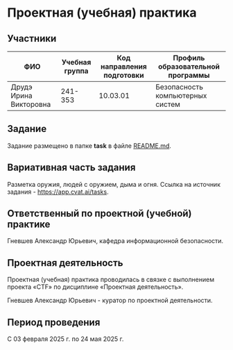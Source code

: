 # Проектная (учебная) практика

## Участники

| ФИО | Учебная группа | Код направления подготовки | Профиль образовательной программы |
|-|-|-|-|
| Друдэ Ирина Викторовна | 241-353 | 10.03.01 | Безопасность компьютерных систем |

## Задание

Задание размещено в папке **task** в файле [README.md](task/README.md).

## Вариативная часть задания

Разметка оружия, людей с оружием, дыма и огня. Ссылка на источник задания - https://app.cvat.ai/tasks.

## Ответственный по проектной (учебной) практике

Гневшев Александр Юрьевич, кафедра информационной безопасности.

## Проектная деятельность

Проектная (учебная) практика проводилась в связке с выполнением проекта «CTF» по дисциплине «Проектная деятельность».

Гневшев Александр Юрьевич - куратор по проектной деятельности.

## Период проведения

С 03 февраля 2025 г. по 24 мая 2025 г.
